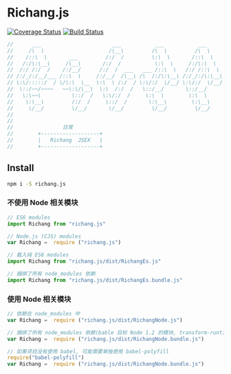
# Richang.js

[![Coverage Status](https://coveralls.io/repos/github/nullice/Richang.js/badge.svg?branch=master)](https://coveralls.io/github/nullice/Richang.js?branch=master)
[![Build Status](https://travis-ci.org/nullice/Richang.js.svg?branch=master)](https://travis-ci.org/nullice/Richang.js)


``` js
//      ___                       ___           ___           ___           ___           ___
//     /\  \                     /\__\         /\  \         /\  \         /\  \         /\__\
//    /::\  \       ___         /:/  /         \:\  \       /::\  \        \:\  \       /:/ _/_
//   /:/\:\__\     /\__\       /:/  /           \:\  \     /:/\:\  \        \:\  \     /:/ /\  \
//  /:/ /:/  /    /:/__/      /:/  /  ___   ___ /::\  \   /:/ /::\  \   _____\:\  \   /:/ /::\  \
// /:/_/:/__/___ /::\  \     /:/__/  /\__\ /\  /:/\:\__\ /:/_/:/\:\__\ /::::::::\__\ /:/__\/\:\__\
// \:\/:::::/  / \/\:\  \__  \:\  \ /:/  / \:\/:/  \/__/ \:\/:/  \/__/ \:\~~\~~\/__/ \:\  \ /:/  /
//  \::/~~/~~~~   ~~\:\/\__\  \:\  /:/  /   \::/__/       \::/__/       \:\  \        \:\  /:/  /
//   \:\~~\          \::/  /   \:\/:/  /     \:\  \        \:\  \        \:\  \        \:\/:/  /
//    \:\__\         /:/  /     \::/  /       \:\__\        \:\__\        \:\__\        \::/  /
//     \/__/         \/__/       \/__/         \/__/         \/__/         \/__/         \/__/
//
//
//                日常
//        +-------------------+
//        |   Richang  JSEX   |
//        +-------------------+

```


## Install

```bash
npm i -S richang.js
```


### 不使用 Node 相关模块
```js
// ES6 modules
import Richang from "richang.js"

// Node.js (CJS) modules
var Richang =  require ("richang.js")

// 载入纯 ES6 modules
import Richang from "richang.js/dist/RichangEs.js"

// 捆绑了所有 node_modules 依赖
import Richang from "richang.js/dist/RichangEs.bundle.js"
```

### 使用 Node 相关模块
```js
// 依赖在 node_modules 中
var Richang =  require ("richang.js/dist/RichangNode.js")

// 捆绑了所有 node_modules 依赖(bable 目标 Node 1.2 的模块, transform-runtime)
var Richang =  require ("richang.js/dist/RichangNode.bundle.js")

// 如果项目没有使用 babel, 可能需要单独使用 babel-polyfill
require("babel-polyfill")
var Richang =  require ("richang.js/dist/RichangNode.bundle.js")

```













